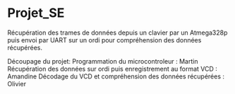 # Projet_SE

Récupération des trames de données depuis un clavier par un Atmega328p puis envoi par UART sur un ordi pour compréhension des données récupérées.

Découpage du projet:
Programmation du microcontroleur : Martin
Récupération des données sur ordi puis enregistrement au format VCD : Amandine
Décodage du VCD et compréhension des données récupérées : Olivier

